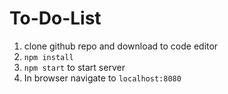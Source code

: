 # To-Do-List 

1. clone github repo and download to code editor
2.  `npm install`
3. `npm start` to start server 
4. In browser navigate to `localhost:8080`